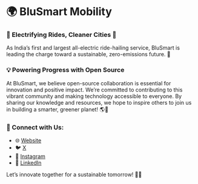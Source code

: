 # 🌍 BluSmart Mobility  

### 🚗 Electrifying Rides, Cleaner Cities 🌱
As India’s first and largest all-electric ride-hailing service, BluSmart is leading the charge toward a sustainable, zero-emissions future. 🌆  

### 💡 Powering Progress with Open Source
At BluSmart, we believe open-source collaboration is essential for innovation and positive impact. We’re committed to contributing to this vibrant community and making technology accessible to everyone. By sharing our knowledge and resources, we hope to inspire others to join us in building a smarter, greener planet! 🌎💚  

### 📢 Connect with Us:
- 🌐 [Website](https://blu-smart.com)  
- 🐦 [X](https://twitter.com/BluSmartIndia)  
- 📸 [Instagram](https://instagram.com/BluSmart)  
- 💼 [LinkedIn](https://linkedin.com/company/blu-smart-mobility)  

Let’s innovate together for a sustainable tomorrow! 🔋💡  
